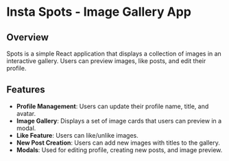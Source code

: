 # Insta Spots - Image Gallery App

## Overview
Spots is a simple React application that displays a collection of images in an interactive gallery. Users can preview images, like posts, and edit their profile.

## Features
- **Profile Management**: Users can update their profile name, title, and avatar.
- **Image Gallery**: Displays a set of image cards that users can preview in a modal.
- **Like Feature**: Users can like/unlike images.
- **New Post Creation**: Users can add new images with titles to the gallery.
- **Modals**: Used for editing profile, creating new posts, and image preview.


